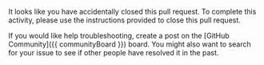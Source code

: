 It looks like you have accidentally closed this pull request. To complete this activity, please use the instructions provided to close this pull request.

If you would like help troubleshooting, create a post on the [GitHub Community]({{ communityBoard }}) board. You might also want to search for your issue to see if other people have resolved it in the past.

